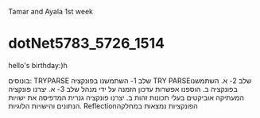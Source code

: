 ﻿Tamar and Ayala 1st week
# dotNet5783_5726_1514
hello's birthday:)h

בונוסים:
  TRYPARSE שלב 1- השתמשנו בפונקציה
TRY PARSEשלב 2- א. השתמשנו בפונקציה 
ב. הוספנו אפשרות עדכון הזמנה על ידי מנהל
שלב 3- א. יצרנו פונקציה המעתיקה אוביקטים בעלי תכונות זהות
ב. יצרנו פונקציה גנרית המדפיסה את ישויות הנתונים והישויות הלוגיות.
Reflectionהפונקציות נמצאות במחלקה 
